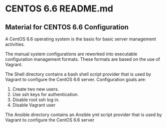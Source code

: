 # CENTOS 6.6 README.md

## Material for CENTOS 6.6 Configuration

A CentOS 6.6 operating system is the basis for basic server management activities.

The manual system configurations are reworked into executable configuration
management formats.  These formats are based on the use of Vagrant.

The Shell directory contains a bash shell script provider that is used by
Vagrant to configure the CentOS 6.6 server. Configuration goals are:
1. Create two new users.
2. Use ssh keys for authentication.
3. Disable root ssh log in.
4. Disable Vagrant user

The Ansible directory contains an Ansible yml script provider that is used by
Vagrant to configure the CentOS 6.6 server
